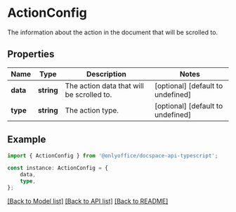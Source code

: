 # ActionConfig

The information about the action in the document that will be scrolled to.

## Properties

Name | Type | Description | Notes
------------ | ------------- | ------------- | -------------
**data** | **string** | The action data that will be scrolled to. | [optional] [default to undefined]
**type** | **string** | The action type. | [optional] [default to undefined]

## Example

```typescript
import { ActionConfig } from '@onlyoffice/docspace-api-typescript';

const instance: ActionConfig = {
    data,
    type,
};
```

[[Back to Model list]](../README.md#documentation-for-models) [[Back to API list]](../README.md#documentation-for-api-endpoints) [[Back to README]](../README.md)
